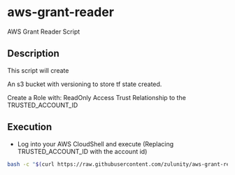 # aws-grant-reader
AWS Grant Reader Script

## Description

This script will create

An s3 bucket with versioning to store tf state created.

Create a Role with:
    ReadOnly Access
    Trust Relationship to the TRUSTED_ACCOUNT_ID

## Execution

- Log into your AWS CloudShell and execute (Replacing TRUSTED_ACCOUNT_ID with the account id)

```sh
bash -c "$(curl https://raw.githubusercontent.com/zulunity/aws-grant-reader/main/script.sh)" -s TRUSTED_ACCOUNT_ID
```


